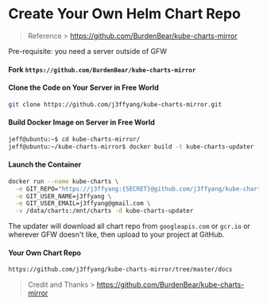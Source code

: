 # Create Your Own Helm Chart Repo

> Reference > https://github.com/BurdenBear/kube-charts-mirror

Pre-requisite: you need a server outside of GFW

#### Fork ```https://github.com/BurdenBear/kube-charts-mirror```

#### Clone the Code on Your Server in Free World

```bash
git clone https://github.com/j3ffyang/kube-charts-mirror.git
```

#### Build Docker Image on Server in Free World

```bash
jeff@ubuntu:~$ cd kube-charts-mirror/
jeff@ubuntu:~/kube-charts-mirror$ docker build -t kube-charts-updater .
```

#### Launch the Container

```bash
docker run --name kube-charts \
  -e GIT_REPO="https://j3ffyang:{SECRET}@github.com/j3ffyang/kube-charts-mirror.git" \
  -e GIT_USER_NAME=j3ffyang \
  -e GIT_USER_EMAIL=j3ffyang@gmail.com \
  -v /data/charts:/mnt/charts -d kube-charts-updater
```

The updater will download all chart repo from ```googleapis.com``` or ```gcr.io``` or wherever GFW doesn't like, then upload to your project at GitHub.

#### Your Own Chart Repo

```bash
https://github.com/j3ffyang/kube-charts-mirror/tree/master/docs
```

> Credit and Thanks > https://github.com/BurdenBear/kube-charts-mirror
